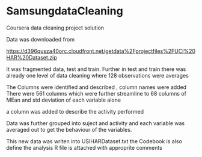 SamsungdataCleaning
===================

Coursera data cleaning project solution


Data was downloaded from

https://d396qusza40orc.cloudfront.net/getdata%2Fprojectfiles%2FUCI%20HAR%20Dataset.zip 

It was fragmented data, test and train. Further in test and train there was already one 
level of data cleaning where 128 observations were averages

The Columns were identified and described , column names were added
There were 561 columns which were further streamline to 68 columns of MEan and std deviation of each variable alone

a column was added to describe the activity performed

Data was further grouped into suject and activity and each variable was averaged out to get the behaviour of the variables.

This new data was writen into USIHARDataset.txt
the Codebook is also define
the analysis R file is attached with approprite comments


